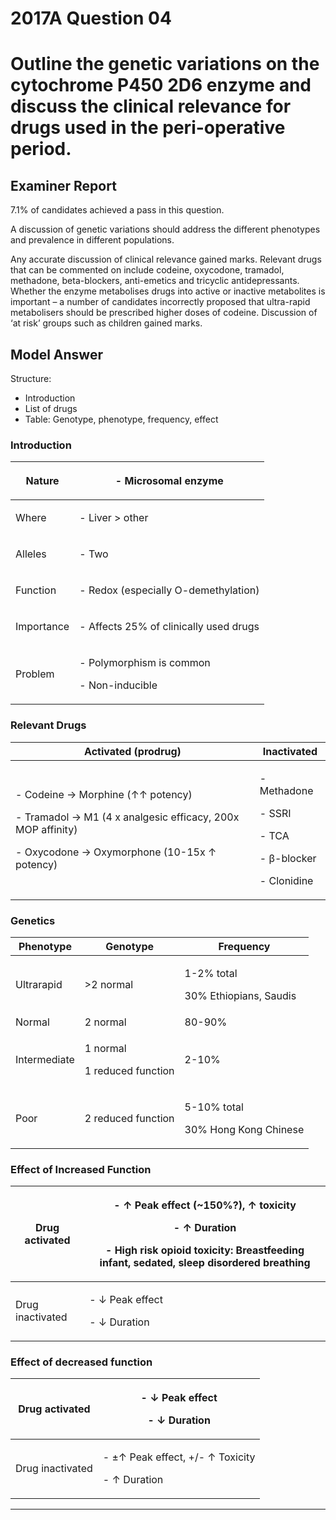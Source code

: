 # 2017A Question 04 
# Outline the genetic variations on the cytochrome P450 2D6 enzyme and discuss the clinical relevance for drugs used in the peri-operative period.



## Examiner Report
7.1% of candidates achieved a pass in this question.


A discussion of genetic variations should address the different phenotypes and prevalence in
different populations.


Any accurate discussion of clinical relevance gained marks. Relevant drugs that can be
commented on include codeine, oxycodone, tramadol, methadone, beta-blockers, anti-emetics
and tricyclic antidepressants. Whether the enzyme metabolises drugs into active or inactive
metabolites is important – a number of candidates incorrectly proposed that ultra-rapid
metabolisers should be prescribed higher doses of codeine. Discussion of ‘at risk’ groups such
as children gained marks.

## Model Answer
Structure:
- Introduction
- List of drugs
- Table: Genotype, phenotype, frequency, effect

### Introduction

|Nature|<p>- Microsomal enzyme</p>|
| -- | -- |
|Where|<p>- Liver > other</p>|
|Alleles|<p>- Two</p>|
|Function|<p>- Redox (especially O-demethylation)</p>|
|Importance|<p>- Affects 25% of clinically used drugs</p>|
|Problem|<p>- Polymorphism is common</p><p>- Non-inducible</p>|

### Relevant Drugs

|Activated (prodrug)|Inactivated|
| -- | -- |
|<p>- Codeine → Morphine (↑↑ potency)</p><p>- Tramadol → M1 (4 x analgesic efficacy, 200x MOP affinity)</p><p>- Oxycodone → Oxymorphone (10-15x ↑ potency)</p>|<p>- Methadone</p><p>- SSRI</p><p>- TCA</p><p>- β-blocker</p><p>- Clonidine</p>|

### Genetics

|Phenotype|Genotype|Frequency|
| -- | -- | -- |
|Ultrarapid|<p>>2 normal</p>|<p>1-2% total</p><p>30% Ethiopians, Saudis</p>|
|Normal|2 normal|80-90%|
|Intermediate|<p>1 normal</p><p>1 reduced function</p>|2-10%|
|Poor|2 reduced function|<p>5-10% total</p><p>30% Hong Kong Chinese</p>|

### Effect of Increased Function

|Drug activated|<p>- ↑ Peak effect (~150%?), ↑ toxicity</p><p>- ↑ Duration</p><p>- High risk opioid toxicity: Breastfeeding infant, sedated, sleep disordered breathing</p>|
| -- | -- |
|Drug inactivated|<p>- ↓ Peak effect</p><p>- ↓ Duration</p>|


### Effect of decreased function

|Drug activated|<p>- ↓ Peak effect</p><p>- ↓ Duration</p>|
| -- | -- |
|Drug inactivated|<p>- ±↑ Peak effect, +/- ↑ Toxicity</p><p>- ↑ Duration</p>|


 
--- 

